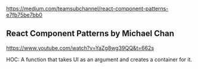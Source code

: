 
https://medium.com/teamsubchannel/react-component-patterns-e7fb75be7bb0

## React Component Patterns by Michael Chan
https://www.youtube.com/watch?v=YaZg8wg39QQ&t=662s

HOC: A function that takes UI as an argument and creates a container for it.
